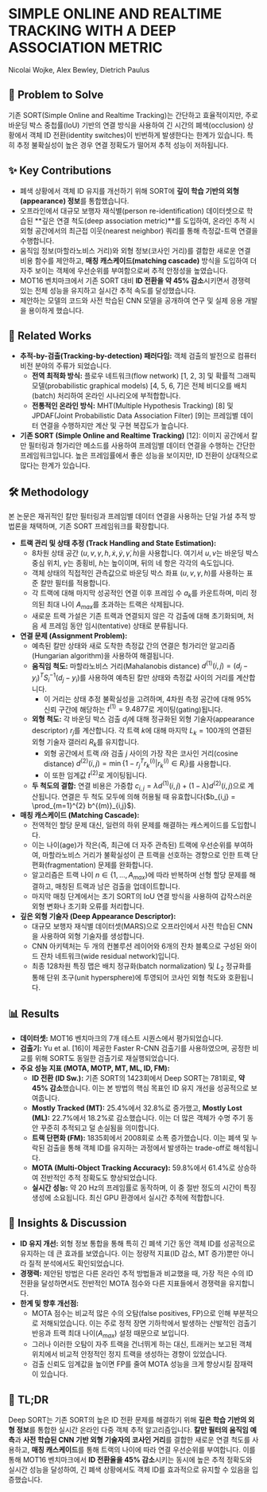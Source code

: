 # SIMPLE ONLINE AND REALTIME TRACKING WITH A DEEP ASSOCIATION METRIC

Nicolai Wojke, Alex Bewley, Dietrich Paulus

## 🧩 Problem to Solve

기존 SORT(Simple Online and Realtime Tracking)는 간단하고 효율적이지만, 주로 바운딩 박스 중첩률(IoU) 기반의 연결 방식을 사용하여 긴 시간의 폐색(occlusion) 상황에서 객체 ID 전환(identity switches)이 빈번하게 발생한다는 한계가 있습니다. 특히 추정 불확실성이 높은 경우 연결 정확도가 떨어져 추적 성능이 저하됩니다.

## ✨ Key Contributions

- 폐색 상황에서 객체 ID 유지를 개선하기 위해 SORT에 **깊이 학습 기반의 외형(appearance) 정보**를 통합했습니다.
- 오프라인에서 대규모 보행자 재식별(person re-identification) 데이터셋으로 학습된 **깊은 연결 척도(deep association metric)**를 도입하여, 온라인 추적 시 외형 공간에서의 최근접 이웃(nearest neighbor) 쿼리를 통해 측정값-트랙 연결을 수행합니다.
- 움직임 정보(마할라노비스 거리)와 외형 정보(코사인 거리)를 결합한 새로운 연결 비용 함수를 제안하고, **매칭 캐스케이드(matching cascade)** 방식을 도입하여 더 자주 보이는 객체에 우선순위를 부여함으로써 추적 안정성을 높였습니다.
- MOT16 벤치마크에서 기존 SORT 대비 **ID 전환을 약 45% 감소**시키면서 경쟁력 있는 전체 성능을 유지하고 실시간 추적 속도를 달성했습니다.
- 제안하는 모델의 코드와 사전 학습된 CNN 모델을 공개하여 연구 및 실제 응용 개발을 용이하게 했습니다.

## 📎 Related Works

- **추적-by-검출(Tracking-by-detection) 패러다임:** 객체 검출의 발전으로 컴퓨터 비전 분야의 주류가 되었습니다.
  - **전역 최적화 방식:** 플로우 네트워크(flow network) [1, 2, 3] 및 확률적 그래픽 모델(probabilistic graphical models) [4, 5, 6, 7]은 전체 비디오를 배치(batch) 처리하여 온라인 시나리오에 부적합합니다.
  - **전통적인 온라인 방식:** MHT(Multiple Hypothesis Tracking) [8] 및 JPDAF(Joint Probabilistic Data Association Filter) [9]는 프레임별 데이터 연결을 수행하지만 계산 및 구현 복잡도가 높습니다.
- **기존 SORT (Simple Online and Realtime Tracking)** [12]: 이미지 공간에서 칼만 필터링과 헝가리안 메소드를 사용하여 프레임별 데이터 연결을 수행하는 간단한 프레임워크입니다. 높은 프레임률에서 좋은 성능을 보이지만, ID 전환이 상대적으로 많다는 한계가 있습니다.

## 🛠️ Methodology

본 논문은 재귀적인 칼만 필터링과 프레임별 데이터 연결을 사용하는 단일 가설 추적 방법론을 채택하며, 기존 SORT 프레임워크를 확장합니다.

- **트랙 관리 및 상태 추정 (Track Handling and State Estimation):**
  - 8차원 상태 공간 $(u, v, \gamma, h, \dot{x}, \dot{y}, \dot{\gamma}, \dot{h})$을 사용합니다. 여기서 $u, v$는 바운딩 박스 중심 위치, $\gamma$는 종횡비, $h$는 높이이며, 뒤의 네 항은 각각의 속도입니다.
  - 객체 상태의 직접적인 관측값으로 바운딩 박스 좌표 $(u, v, \gamma, h)$를 사용하는 표준 칼만 필터를 적용합니다.
  - 각 트랙에 대해 마지막 성공적인 연결 이후 프레임 수 $a_k$를 카운트하며, 미리 정의된 최대 나이 $A_{max}$를 초과하는 트랙은 삭제됩니다.
  - 새로운 트랙 가설은 기존 트랙과 연결되지 않은 각 검출에 대해 초기화되며, 처음 세 프레임 동안 임시(tentative) 상태로 분류됩니다.
- **연결 문제 (Assignment Problem):**
  - 예측된 칼만 상태와 새로 도착한 측정값 간의 연결은 헝가리안 알고리즘(Hungarian algorithm)을 사용하여 해결됩니다.
  - **움직임 척도:** 마할라노비스 거리(Mahalanobis distance) $d^{(1)}(i,j) = (d_j - y_i)^T S_i^{-1} (d_j - y_i)$를 사용하여 예측된 칼만 상태와 측정값 사이의 거리를 계산합니다.
    - 이 거리는 상태 추정 불확실성을 고려하며, 4차원 측정 공간에 대해 95% 신뢰 구간에 해당하는 $t^{(1)} = 9.4877$로 게이팅(gating)됩니다.
  - **외형 척도:** 각 바운딩 박스 검출 $d_j$에 대해 정규화된 외형 기술자(appearance descriptor) $r_j$를 계산합니다. 각 트랙 $k$에 대해 마지막 $L_k = 100$개의 연결된 외형 기술자 갤러리 $R_k$를 유지합니다.
    - 외형 공간에서 트랙 $i$와 검출 $j$ 사이의 가장 작은 코사인 거리(cosine distance) $d^{(2)}(i,j) = \min\{1-r_j^T r^{(i)}_k | r^{(i)}_k \in R_i\}$를 사용합니다.
    - 이 또한 임계값 $t^{(2)}$로 게이팅됩니다.
  - **두 척도의 결합:** 연결 비용은 가중합 $c_{i,j} = \lambda d^{(1)}(i,j) + (1-\lambda) d^{(2)}(i,j)$으로 계산됩니다. 연결은 두 척도 모두에 의해 허용될 때 유효합니다($b_{i,j} = \prod_{m=1}^{2} b^{(m)}_{i,j}$).
- **매칭 캐스케이드 (Matching Cascade):**
  - 전역적인 할당 문제 대신, 일련의 하위 문제를 해결하는 캐스케이드를 도입합니다.
  - 이는 나이(age)가 작은(즉, 최근에 더 자주 관측된) 트랙에 우선순위를 부여하여, 마할라노비스 거리가 불확실성이 큰 트랙을 선호하는 경향으로 인한 트랙 단편화(fragmentation) 문제를 완화합니다.
  - 알고리즘은 트랙 나이 $n \in \{1, \dots, A_{max}\}$에 따라 반복하며 선형 할당 문제를 해결하고, 매칭된 트랙과 남은 검출을 업데이트합니다.
  - 마지막 매칭 단계에서는 초기 SORT의 IoU 연결 방식을 사용하여 갑작스러운 외형 변화나 초기화 오류를 처리합니다.
- **깊은 외형 기술자 (Deep Appearance Descriptor):**
  - 대규모 보행자 재식별 데이터셋(MARS)으로 오프라인에서 사전 학습된 CNN을 사용하여 외형 기술자를 생성합니다.
  - CNN 아키텍처는 두 개의 컨볼루션 레이어와 6개의 잔차 블록으로 구성된 와이드 잔차 네트워크(wide residual network)입니다.
  - 최종 128차원 특징 맵은 배치 정규화(batch normalization) 및 $L_2$ 정규화를 통해 단위 초구(unit hypersphere)에 투영되어 코사인 외형 척도와 호환됩니다.

## 📊 Results

- **데이터셋:** MOT16 벤치마크의 7개 테스트 시퀀스에서 평가되었습니다.
- **검출기:** Yu et al. [16]이 제공한 Faster R-CNN 검출기를 사용하였으며, 공정한 비교를 위해 SORT도 동일한 검출기로 재실행되었습니다.
- **주요 성능 지표 (MOTA, MOTP, MT, ML, ID, FM):**
  - **ID 전환 (ID Sw.):** 기존 SORT의 1423회에서 Deep SORT는 781회로, **약 45% 감소**했습니다. 이는 본 방법의 핵심 목표인 ID 유지 개선을 성공적으로 보여줍니다.
  - **Mostly Tracked (MT):** 25.4%에서 32.8%로 증가했고, **Mostly Lost (ML):** 22.7%에서 18.2%로 감소했습니다. 이는 더 많은 객체가 수명 주기 동안 꾸준히 추적되고 덜 손실됨을 의미합니다.
  - **트랙 단편화 (FM):** 1835회에서 2008회로 소폭 증가했습니다. 이는 폐색 및 누락된 검출을 통해 객체 ID를 유지하는 과정에서 발생하는 trade-off로 해석됩니다.
  - **MOTA (Multi-Object Tracking Accuracy):** 59.8%에서 61.4%로 상승하여 전반적인 추적 정확도도 향상되었습니다.
  - **실시간 성능:** 약 20 Hz의 프레임률로 동작하며, 이 중 절반 정도의 시간이 특징 생성에 소요됩니다. 최신 GPU 환경에서 실시간 추적에 적합합니다.

## 🧠 Insights & Discussion

- **ID 유지 개선:** 외형 정보 통합을 통해 특히 긴 폐색 기간 동안 객체 ID를 성공적으로 유지하는 데 큰 효과를 보였습니다. 이는 정량적 지표(ID 감소, MT 증가)뿐만 아니라 질적 분석에서도 확인되었습니다.
- **경쟁력:** 제안된 방법은 다른 온라인 추적 방법들과 비교했을 때, 가장 적은 수의 ID 전환을 달성하면서도 전반적인 MOTA 점수와 다른 지표들에서 경쟁력을 유지합니다.
- **한계 및 향후 개선점:**
  - MOTA 점수는 비교적 많은 수의 오탐(false positives, FP)으로 인해 부분적으로 저해되었습니다. 이는 주로 정적 장면 기하학에서 발생하는 산발적인 검출기 반응과 트랙 최대 나이($A_{max}$) 설정 때문으로 보입니다.
  - 그러나 이러한 오탐이 자주 트랙을 건너뛰게 하는 대신, 트래커는 보고된 객체 위치에서 비교적 안정적인 정지 트랙을 생성하는 경향이 있었습니다.
  - 검출 신뢰도 임계값을 높이면 FP를 줄여 MOTA 성능을 크게 향상시킬 잠재력이 있습니다.

## 📌 TL;DR

Deep SORT는 기존 SORT의 높은 ID 전환 문제를 해결하기 위해 **깊은 학습 기반의 외형 정보**를 통합한 실시간 온라인 다중 객체 추적 알고리즘입니다. **칼만 필터의 움직임 예측**과 **사전 학습된 CNN 기반 외형 기술자의 코사인 거리**를 결합한 새로운 연결 척도를 사용하고, **매칭 캐스케이드**를 통해 트랙의 나이에 따라 연결 우선순위를 부여합니다. 이를 통해 MOT16 벤치마크에서 **ID 전환율을 45% 감소**시키는 동시에 높은 추적 정확도와 실시간 성능을 달성하여, 긴 폐색 상황에서도 객체 ID를 효과적으로 유지할 수 있음을 입증했습니다.
